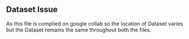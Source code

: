 ## Dataset Issue
As this file is complied on google collab so the location of Dataset varies but the Dataset remains the same throughout both the files.
